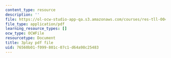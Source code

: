 ```yaml
---
content_type: resource
description: ''
file: https://ol-ocw-studio-app-qa.s3.amazonaws.com/courses/res-tll-004-stem-concept-videos-fall-2013/76560b01f099801c07c1d64a98c25483_zRslv221V9c.pdf
file_type: application/pdf
learning_resource_types: []
ocw_type: OCWFile
resourcetype: Document
title: 3play pdf file
uid: 76560b01-f099-801c-07c1-d64a98c25483
---
```

